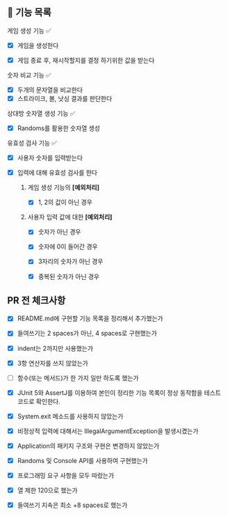 ## 🚀 기능 목록

게임 생성 기능 :white_check_mark:

- [x] 게임을 생성한다

- [x] 게임 종료 후, 재시작할지를 결정 하기위한 값을 받는다

숫자 비교 기능 :white_check_mark:

- [x] 두개의 문자열을 비교한다
- [x] 스트라이크, 볼, 낫싱 결과를 판단한다

상대방 숫자열 생성 기능 :white_check_mark:

- [x] Randoms를 활용한 숫자열 생성

유효성 검사 기능 :white_check_mark:

- [x] 사용자 숫자를 입력받는다

- [x] 입력에 대해 유효성 검사를 한다

  1. 게임 생성 기능의 **[예외처리]**

     - [x] 1, 2의 값이 아닌 경우

  2. 사용자 입력 값에 대한 **[예외처리]**
     - [x] 숫자가 아닌 경우

     - [x] 숫자에 0이 들어간 경우

     - [x] 3자리의 숫자가 아닌 경우

     - [x] 중복된 숫자가 아닌 경우

## PR 전 체크사항

- [x] README.md에 구현할 기능 목록을 정리해서 추가했는가
- [x] 들여쓰기는 2 spaces가 아닌, 4 spaces로 구현했는가
- [x] indent는 2까지만 사용했는가
- [x] 3항 연산자를 쓰지 않았는가
- [ ] 함수(또는 메서드)가 한 가지 일만 하도록 했는가
- [x] JUnit 5와 AssertJ를 이용하여 본인이 정리한 기능 목록이 정상 동작함을 테스트 코드로 확인한다.
- [x] System.exit 메소드를 사용하지 않았는가
- [x] 비정상적 입력에 대해서는 IllegalArgumentException을 발생시켰는가
- [x] Application의 패키지 구조와 구현은 변경하지 않았는가
- [x] Randoms 및 Console API를 사용하여 구현했는가
- [x] 프로그래밍 요구 사항을 모두 따랐는가
- [x] 열 제한 120으로 했는가
- [x] 들여쓰기 지속은 최소 +8 spaces로 했는가

